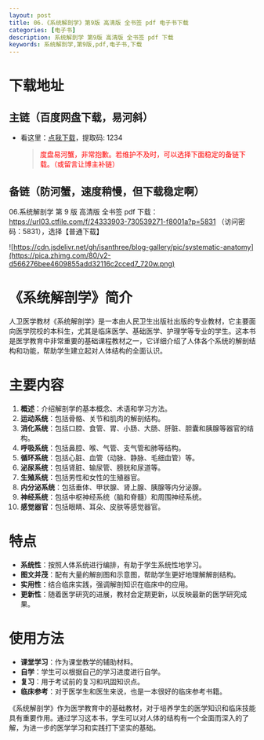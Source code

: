 ```yaml
---
layout: post
title: 06.《系统解剖学》第9版 高清版 全书签 pdf 电子书下载
categories: [电子书]
description: 系统解剖学 第9版 高清版 全书签 pdf 下载
keywords: 系统解剖学,第9版,pdf,电子书,下载
---
```


# 下载地址

## 主链（百度网盘下载，易河斜）

- 看这里：[点我下载](https://pan.baidu.com/s/1qZRtufNxueSwGGkzsLIB5A?pwd=1234)，提取码: 1234

  > <p style="color:red" >度盘易河蟹，非常抱歉。若维护不及时，可以选择下面稳定的备链下载。（或留言让博主补链）</p>

## 备链（防河蟹，速度稍慢，但下载稳定啊）

06.系统解剖学 第 9 版 高清版 全书签 pdf 下载：<https://url03.ctfile.com/f/24333903-730539271-f8001a?p=5831> （访问密码：5831），选择【普通下载】

![https://cdn.jsdelivr.net/gh/isanthree/blog-gallery/pic/systematic-anatomy](https://pica.zhimg.com/80/v2-d566276bee4609855add32116c2cced7_720w.png)

# 《系统解剖学》简介

人卫医学教材《系统解剖学》是一本由人民卫生出版社出版的专业教材，它主要面向医学院校的本科生，尤其是临床医学、基础医学、护理学等专业的学生。这本书是医学教育中非常重要的基础课程教材之一，它详细介绍了人体各个系统的解剖结构和功能，帮助学生建立起对人体结构的全面认识。

# 主要内容

1. **概述**：介绍解剖学的基本概念、术语和学习方法。
2. **运动系统**：包括骨骼、关节和肌肉的解剖结构。
3. **消化系统**：包括口腔、食管、胃、小肠、大肠、肝脏、胆囊和胰腺等器官的结构。
4. **呼吸系统**：包括鼻腔、喉、气管、支气管和肺等结构。
5. **循环系统**：包括心脏、血管（动脉、静脉、毛细血管）等。
6. **泌尿系统**：包括肾脏、输尿管、膀胱和尿道等。
7. **生殖系统**：包括男性和女性的生殖器官。
8. **内分泌系统**：包括垂体、甲状腺、肾上腺、胰腺等内分泌腺。
9. **神经系统**：包括中枢神经系统（脑和脊髓）和周围神经系统。
10. **感觉器官**：包括眼睛、耳朵、皮肤等感觉器官。

# 特点

- **系统性**：按照人体系统进行编排，有助于学生系统性地学习。
- **图文并茂**：配有大量的解剖图和示意图，帮助学生更好地理解解剖结构。
- **实用性**：结合临床实践，强调解剖知识在临床中的应用。
- **更新性**：随着医学研究的进展，教材会定期更新，以反映最新的医学研究成果。

# 使用方法

- **课堂学习**：作为课堂教学的辅助材料。
- **自学**：学生可以根据自己的学习进度进行自学。
- **复习**：用于考试前的复习和巩固知识点。
- **临床参考**：对于医学生和医生来说，也是一本很好的临床参考书籍。

《系统解剖学》作为医学教育中的基础教材，对于培养学生的医学知识和临床技能具有重要作用。通过学习这本书，学生可以对人体的结构有一个全面而深入的了解，为进一步的医学学习和实践打下坚实的基础。
